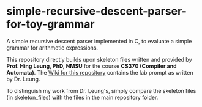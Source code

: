 # simple-recursive-descent-parser-for-toy-grammar

A simple recursive descent parser implemented in C, to evaluate a simple grammar for arithmetic expressions.

This repository directly builds upon skeleton files written and provided by **Prof. Hing Leung, PhD, NMSU** for the course **CS370 (Compiler and Automata)**. The [Wiki for this repository](https://github.com/jkeys-nmsu/simple-recursive-descent-parser-for-toy-grammar/wiki) contains the lab prompt as written by Dr. Leung. 

To distinguish my work from Dr. Leung's, simply compare the skeleton files (in skeleton_files) with the files in the main repository folder.
